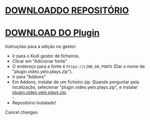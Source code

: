 # <a href="repository.yelo.repo.zip">DOWNLOADDO REPOSITÓRIO</a>
# <a href="plugin.video.yelo.plays.zip">DOWNLOAD DO Plugin</a>

Instruções para a adição no gestor:


<p align="left">
  <ul>
    <li>Ir para o Kodi gestor de ficheiros.</li>
    <li>Clicar em "Adicionar fonte"</li>
    <li>O endereço para a fonte é <code>https://LINK_DA_FONTE</code> (Dar o nome de "plugin.video.yelo.plays.zip").</li>
    <li>Ir para "Addons"</li>
    <li>Em Addons, instalar de um ficheiro zip. Quando perguntar pela localização, selecionar "plugin.video.yelo.plays.zip", e instalar <a href="plugin.video.yelo.plays.zip">plugin.video.yelo.plays.zip</a>.</li>
    -
    <li>Repositório Instalado!</li>
    
</ul>Cancel changes

                                      
                                       

</p>

